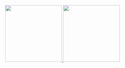<a href="https://github.com/bennnnn12">
        <div align="center">
                <img height="180em" src="https://github-readme-stats-three-sepia.vercel.app/api?username=bennnnn12&show_icons=true&theme=nord" />
                <img height="180em" src="https://github-readme-stats-three-sepia.vercel.app/api/top-langs/?username=bennnnn12&layout=compact&exclude_repo=github-readme-stats&theme=nord" />
        </div>
</a>